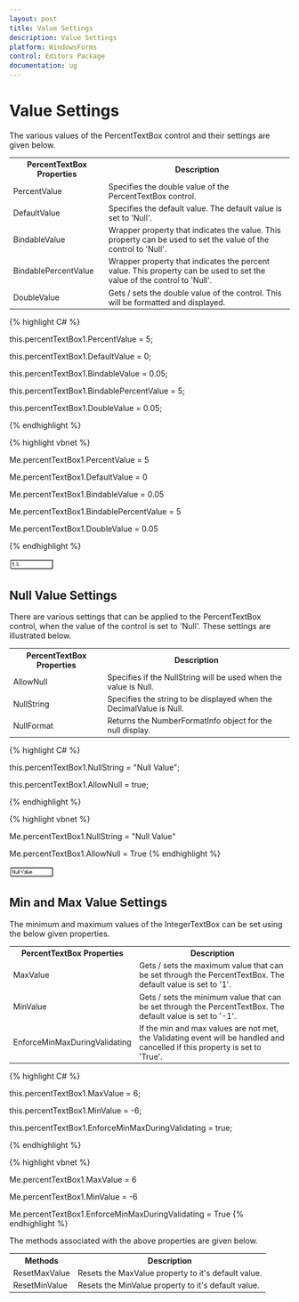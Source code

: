 ```yaml
---
layout: post
title: Value Settings
description: Value Settings
platform: WindowsForms
control: Editors Package
documentation: ug
---
```



# Value Settings

The various values of the PercentTextBox control and their settings are given below.



<table>
<tr>
<th>
PercentTextBox Properties</th><th>
Description</th></tr>
<tr>
<td>
PercentValue</td><td>
Specifies the double value of the PercentTextBox control.</td></tr>
<tr>
<td>
DefaultValue</td><td>
Specifies the default value. The default value is set to 'Null'.</td></tr>
<tr>
<td>
BindableValue</td><td>
Wrapper property that indicates the value. This property can be used to set the value of the control to 'Null'.</td></tr>
<tr>
<td>
BindablePercentValue</td><td>
Wrapper property that indicates the percent value. This property can be used to set the value of the control to 'Null'.</td></tr>
<tr>
<td>
DoubleValue</td><td>
Gets / sets the double value of the control. This will be formatted and displayed.</td></tr>
</table>



{% highlight C# %}





this.percentTextBox1.PercentValue = 5;

this.percentTextBox1.DefaultValue = 0;

this.percentTextBox1.BindableValue = 0.05;

this.percentTextBox1.BindablePercentValue = 5;

this.percentTextBox1.DoubleValue = 0.05;

{% endhighlight %}

{% highlight vbnet %}



Me.percentTextBox1.PercentValue = 5

Me.percentTextBox1.DefaultValue = 0

Me.percentTextBox1.BindableValue = 0.05

Me.percentTextBox1.BindablePercentValue = 5

Me.percentTextBox1.DoubleValue = 0.05

{% endhighlight %}

 ![](PercentTextBox-Images/Overview_img466.png) 



## Null Value Settings

There are various settings that can be applied to the PercentTextBox control, when the value of the control is set to 'Null'. These settings are illustrated below.



<table>
<tr>
<th>
PercentTextBox Properties</th><th>
Description</th></tr>
<tr>
<td>
AllowNull</td><td>
Specifies if the NullString will be used when the value is Null.</td></tr>
<tr>
<td>
NullString</td><td>
Specifies the string to be displayed when the DecimalValue is Null.</td></tr>
<tr>
<td>
NullFormat</td><td>
Returns the NumberFormatInfo object for the null display.</td></tr>
</table>



{% highlight C# %}




this.percentTextBox1.NullString = "Null Value";

this.percentTextBox1.AllowNull = true;

{% endhighlight %}


{% highlight vbnet %}




Me.percentTextBox1.NullString = "Null Value"

Me.percentTextBox1.AllowNull = True
{% endhighlight %}


 ![](PercentTextBox-Images/Overview_img467.png) 



## Min and Max Value Settings

The minimum and maximum values of the IntegerTextBox can be set using the below given properties.



<table>
<tr>
<th>
PercentTextBox Properties</th><th>
Description</th></tr>
<tr>
<td>
MaxValue</td><td>
Gets / sets the maximum value that can be set through the PercentTextBox. The default value is set to '1'.</td></tr>
<tr>
<td>
MinValue</td><td>
Gets / sets the minimum value that can be set through the PercentTextBox. The default value is set to '-1'.</td></tr>
<tr>
<td>
EnforceMinMaxDuringValidating</td><td>
If the min and max values are not met, the Validating event will be handled and cancelled if this property is set to 'True'.</td></tr>
</table>




{% highlight C# %}



this.percentTextBox1.MaxValue = 6;

this.percentTextBox1.MinValue = -6;

this.percentTextBox1.EnforceMinMaxDuringValidating = true;

{% endhighlight %}



{% highlight vbnet %}


Me.percentTextBox1.MaxValue = 6

Me.percentTextBox1.MinValue = -6

Me.percentTextBox1.EnforceMinMaxDuringValidating = True
{% endhighlight %}


The methods associated with the above properties are given below.



<table>
<tr>
<th>
Methods</th><th>
Description</th></tr>
<tr>
<td>
ResetMaxValue</td><td>
Resets the MaxValue property to it's default value.</td></tr>
<tr>
<td>
ResetMinValue</td><td>
Resets the MinValue property to it's default value.</td></tr>
</table>